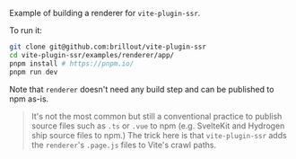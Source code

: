 Example of building a renderer for `vite-plugin-ssr`.

To run it:

```bash
git clone git@github.com:brillout/vite-plugin-ssr
cd vite-plugin-ssr/examples/renderer/app/
pnpm install # https://pnpm.io/
pnpm run dev
```

Note that `renderer` doesn't need any build step and can be published to npm as-is.

> It's not the most common but still a conventional practice to publish source files such as `.ts` or `.vue` to npm (e.g. SvelteKit and Hydrogen ship source files to npm.) The trick here is that `vite-plugin-ssr` adds the `renderer`'s `.page.js` files to Vite's crawl paths.
